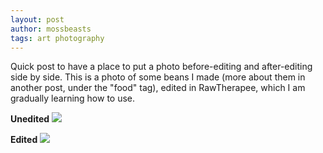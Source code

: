 ```yaml
---
layout: post
author: mossbeasts
tags: art photography
---
```

Quick post to have a place to put a photo before-editing and after-editing side by side. This is a photo of some beans I made (more about them in another post, under the "food" tag), edited in RawTherapee, which I am gradually learning how to use.

**Unedited**
<img class="postimg" src="https://file.garden/ZRaOccpOlUzNlh72/beansraw.jpg">

**Edited**
<img class="postimg" src="https://file.garden/ZRaOccpOlUzNlh72/beans.jpg">
